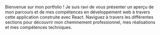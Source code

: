 Bienvenue sur mon portfolio ! Je suis ravi de vous présenter un aperçu de mon parcours et de mes compétences en développement web à travers cette application construite avec React. Naviguez à travers les différentes sections pour découvrir mon cheminement professionnel, mes réalisations et mes compétences techniques.
